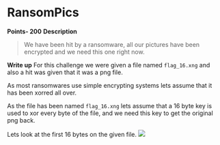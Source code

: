 # RansomPics 
**Points- 200**
**Description**
> We have been hit by a ransomware, all our pictures have been encrypted and we need this one right now.

**Write up**
For this challenge we were given a file named `flag_16.xng` and also a hit was given that it was a png file. 

As most ransomwares use simple encrypting systems lets assume that it has been xorred all over.

As the file has been named `flag_16.xng` lets assume that a 16 byte key is used to xor every byte of the file, and we need this key to get the original png back.

Lets look at the first 16 bytes on the given file.
![](https://i.imgur.com/3qL5JJY.png)
